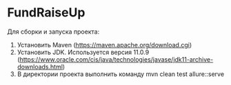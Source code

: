 # FundRaiseUp
Для сборки и запуска проекта:
1. Установить Maven (https://maven.apache.org/download.cgi)
2. Установить JDK. Используется версия 11.0.9 (https://www.oracle.com/cis/java/technologies/javase/jdk11-archive-downloads.html)
3. В директории проекта выполнить команду 
mvn clean test allure::serve
